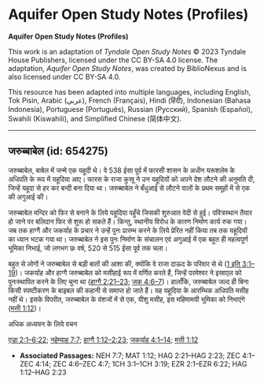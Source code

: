 # Aquifer Open Study Notes (Profiles)

**Aquifer Open Study Notes (Profiles)**

This work is an adaptation of *Tyndale Open Study Notes* © 2023 Tyndale House Publishers, licensed under the CC BY\-SA 4\.0 license. The adaptation, *Aquifer Open Study Notes*, was created by BiblioNexus and is also licensed under CC BY\-SA 4\.0\.

This resource has been adapted into multiple languages, including English, Tok Pisin, Arabic (عربي), French (Français), Hindi (हिंदी), Indonesian (Bahasa Indonesia), Portuguese (Português), Russian (Русский), Spanish (Español), Swahili (Kiswahili), and Simplified Chinese (简体中文).



--------------------------------

## जरुब्बाबेल (id: 654275)

जरुब्बाबेल, बाबेल में जन्मे एक यहूदी थे। वे 538 ईसा पूर्व में फारसी शासन के अधीन यरूशलेम के अधिपति के रूप में यहूदिया आए। फारस के राजा कुस्रू ने उन यहूदियों को अपने देश लौटने की अनुमति दी, जिन्हें यहूदा से हर कर बन्दी बना दिया था। जरुब्बाबेल ने बँधुआई से लौटने वालों के प्रथम समूहों में से एक की अगुआई की।

जरुब्बाबेल मन्दिर को फिर से बनाने के लिये यहूदिया पहुँचे जिसकी शुरुआत वेदी से हुई। पवित्रस्थान तैयार हो जाने पर बलिदान फिर से शुरू हो सकते हैं। किन्तु, स्थानीय विरोध के कारण निर्माण कार्य रुक गया। जब तक हाग्गै और जकर्याह के प्रचार ने उन्हें पुनः प्रारम्भ करने के लिये प्रेरित नहीं किया तब तक यहूदियों का ध्यान भटक गया था। जरुब्बाबेल ने इस पुनः निर्माण के संचालन एवं अगुआई में एक बहुत ही महत्वपूर्ण भूमिका निभाई, जो लगभग छः वर्ष, 520 से 515 ईसा पूर्व तक चला।

बहुत से लोगों ने जरुब्बाबेल से बड़ी बातों की आशा की, क्योंकि वे राजा दाऊद के परिवार से थे ([1 इति 3:1–19](https://ref.ly/1Chr3:1-1Chr3:19))। जकर्याह और हाग्गै जरुब्बाबेल को मसीहाई रूप में वर्णित करते हैं, जिन्हें परमेश्वर ने इस्राएल को पुनःस्थापित करने के लिए चुना था ([हाग्गै 2:21–23](https://ref.ly/Hag2:21-Hag2:23); [जक 4:6–7](https://ref.ly/Zech4:6-Zech4:7))। हालाँकि, जरुब्बाबेल जल्द ही बिना किसी स्पष्टीकरण के बाइबल की कहानी से समाप्त हो जाते हैं। यह यहूदिया के आरम्भिक अधिपति मसीह नहीं थे। इसके विपरीत, जरुब्बाबेल के वंशजों में से एक, यीशु मसीह, इस महिमामयी भूमिका को निभाएंगे ([मत्ती 1:12](https://ref.ly/Matt1:12))।

अधिक अध्ययन के लिये वचन

[एज्रा 2:1–6:22](https://ref.ly/Ezra2:1-Ezra6:22); [नहेम्याह 7:7](https://ref.ly/Neh7:7); [हाग्गै 1:12–2:23](https://ref.ly/Hag1:12-Hag2:23); [जकर्याह 4:1–14](https://ref.ly/Zech4:1-Zech4:14); [मत्ती 1:12](https://ref.ly/Matt1:12)

* **Associated Passages:** NEH 7:7; MAT 1:12; HAG 2:21–HAG 2:23; ZEC 4:1–ZEC 4:14; ZEC 4:6–ZEC 4:7; 1CH 3:1–1CH 3:19; EZR 2:1–EZR 6:22; HAG 1:12–HAG 2:23

